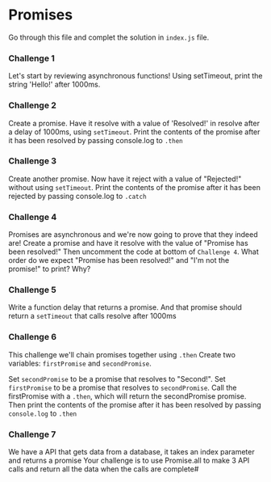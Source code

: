 # Promises
Go through this file and complet the solution in `index.js` file.

### Challenge 1
Let's start by reviewing asynchronous functions! Using setTimeout, print the string 'Hello!' after 1000ms.

### Challenge 2
Create a promise. Have it resolve with a value of 'Resolved!' in resolve after a delay of 1000ms, using `setTimeout`. Print the contents of the promise after it has been resolved by passing console.log to `.then`

### Challenge 3
Create another promise. Now have it reject with a value of "Rejected!" without using `setTimeout`. Print the contents of the promise after it has been rejected by passing console.log to `.catch`

### Challenge 4
Promises are asynchronous and we're now going to prove that they indeed are! Create a promise and have it resolve with the value of "Promise has been resolved!" Then uncomment the code at bottom of `Challenge 4`. What order do we expect "Promise has been resolved!" and "I'm not the promise!" to print? Why?

### Challenge 5
Write a function delay that returns a promise. And that promise should return a `setTimeout` that calls resolve after 1000ms

### Challenge 6
This challenge we'll chain promises together using `.then` Create two variables: `firstPromise` and `secondPromise`.

Set `secondPromise` to be a promise that resolves to "Second!".
Set `firstPromise` to be a promise that resolves to `secondPromise`.
Call the firstPromise with a `.then`, which will return the secondPromise promise.
Then print the contents of the promise after it has been resolved by passing `console.log` to `.then`

### Challenge 7
We have a API that gets data from a database, it takes an index parameter and returns a promise Your challenge is to use Promise.all to make 3 API calls and return all the data when the calls are complete#